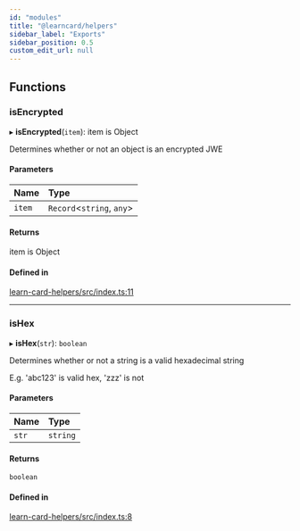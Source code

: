 ```yaml
---
id: "modules"
title: "@learncard/helpers"
sidebar_label: "Exports"
sidebar_position: 0.5
custom_edit_url: null
---
```


## Functions

### isEncrypted

▸ **isEncrypted**(`item`): item is Object

Determines whether or not an object is an encrypted JWE

#### Parameters

| Name | Type |
| :------ | :------ |
| `item` | `Record`<`string`, `any`\> |

#### Returns

item is Object

#### Defined in

[learn-card-helpers/src/index.ts:11](https://github.com/learningeconomy/LearnCard/blob/c6a204886/packages/learn-card-helpers/src/index.ts#L11)

___

### isHex

▸ **isHex**(`str`): `boolean`

Determines whether or not a string is a valid hexadecimal string

E.g. 'abc123' is valid hex, 'zzz' is not

#### Parameters

| Name | Type |
| :------ | :------ |
| `str` | `string` |

#### Returns

`boolean`

#### Defined in

[learn-card-helpers/src/index.ts:8](https://github.com/learningeconomy/LearnCard/blob/c6a204886/packages/learn-card-helpers/src/index.ts#L8)
